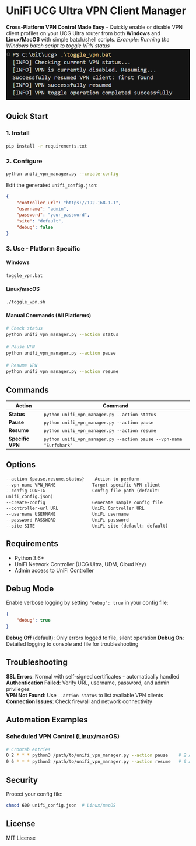 # UniFi UCG Ultra VPN Client Manager

**Cross-Platform VPN Control Made Easy** - Quickly enable or disable VPN client profiles on your UCG Ultra router from both **Windows** and **Linux/MacOS** with simple batch/shell scripts.
*Example: Running the Windows batch script to toggle VPN status*
![Example Usage](example.png)

## Quick Start

### 1. Install
```bash
pip install -r requirements.txt
```

### 2. Configure
```bash
python unifi_vpn_manager.py --create-config
```
Edit the generated `unifi_config.json`:
```json
{
    "controller_url": "https://192.168.1.1",
    "username": "admin", 
    "password": "your_password",
    "site": "default",
    "debug": false
}
```

### 3. Use - Platform Specific

#### Windows
```cmd
toggle_vpn.bat
```

#### Linux/macOS
```bash
./toggle_vpn.sh
```

#### Manual Commands (All Platforms)
```bash
# Check status
python unifi_vpn_manager.py --action status

# Pause VPN
python unifi_vpn_manager.py --action pause

# Resume VPN
python unifi_vpn_manager.py --action resume
```

## Commands

| Action | Command |
|--------|---------|
| **Status** | `python unifi_vpn_manager.py --action status` |
| **Pause** | `python unifi_vpn_manager.py --action pause` |
| **Resume** | `python unifi_vpn_manager.py --action resume` |
| **Specific VPN** | `python unifi_vpn_manager.py --action pause --vpn-name "Surfshark"` |

## Options

```
--action {pause,resume,status}    Action to perform
--vpn-name VPN_NAME              Target specific VPN client
--config CONFIG                  Config file path (default: unifi_config.json)
--create-config                  Generate sample config file
--controller-url URL             UniFi Controller URL
--username USERNAME              UniFi username  
--password PASSWORD              UniFi password
--site SITE                      UniFi site (default: default)
```

## Requirements

- Python 3.6+
- UniFi Network Controller (UCG Ultra, UDM, Cloud Key)
- Admin access to UniFi Controller

## Debug Mode

Enable verbose logging by setting `"debug": true` in your config file:
```json
{
    "debug": true
}
```

**Debug Off** (default): Only errors logged to file, silent operation
**Debug On**: Detailed logging to console and file for troubleshooting

## Troubleshooting

**SSL Errors**: Normal with self-signed certificates - automatically handled
**Authentication Failed**: Verify URL, username, password, and admin privileges  
**VPN Not Found**: Use `--action status` to list available VPN clients
**Connection Issues**: Check firewall and network connectivity

## Automation Examples

### Scheduled VPN Control (Linux/macOS)
```bash
# Crontab entries
0 2 * * * python3 /path/to/unifi_vpn_manager.py --action pause    # 2 AM pause
0 6 * * * python3 /path/to/unifi_vpn_manager.py --action resume   # 6 AM resume
```

## Security

Protect your config file:
```bash
chmod 600 unifi_config.json  # Linux/macOS
```

## License

MIT License 